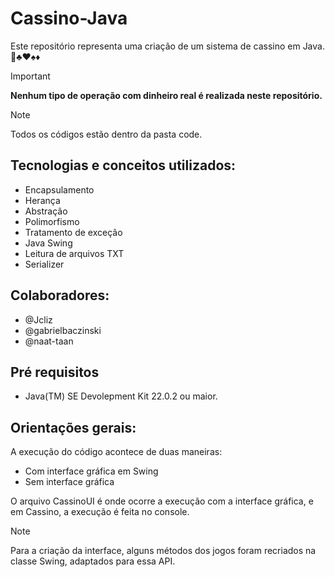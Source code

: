 # Cassino-Java

Este repositório representa uma criação de um sistema de cassino em Java. :slot_machine::clubs::hearts::spades::diamonds:

> [!IMPORTANT]
>**Nenhum tipo de operação com dinheiro real é realizada neste repositório.**

> [!NOTE]
> Todos os códigos estão dentro da pasta code.

## Tecnologias e conceitos utilizados:
- Encapsulamento
- Herança
- Abstração
- Polimorfismo
- Tratamento de exceção
- Java Swing
- Leitura de arquivos TXT
- Serializer

## Colaboradores:
- @Jcliz
- @gabrielbaczinski
- @naat-taan

## Pré requisitos
- Java(TM) SE Devolepment Kit 22.0.2 ou maior.

## Orientações gerais:
A execução do código acontece de duas maneiras:
- Com interface gráfica em Swing
- Sem interface gráfica

O arquivo CassinoUI é onde ocorre a execução com a interface gráfica, e em Cassino, a execução é feita no console. <br>
> [!NOTE]
>Para a criação da interface, alguns métodos dos jogos foram recriados na classe Swing, adaptados para essa API.
